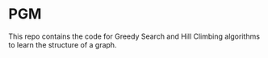 # PGM
This repo contains the code for Greedy Search and Hill Climbing algorithms to learn the structure of a graph. 
